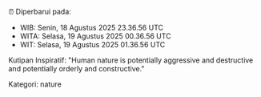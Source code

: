 ⏰ Diperbarui pada:
- WIB: Senin, 18 Agustus 2025 23.36.56 UTC
- WITA: Selasa, 19 Agustus 2025 00.36.56 UTC
- WIT: Selasa, 19 Agustus 2025 01.36.56 UTC

Kutipan Inspiratif:
"Human nature is potentially aggressive and destructive and potentially orderly and constructive."


Kategori: nature


